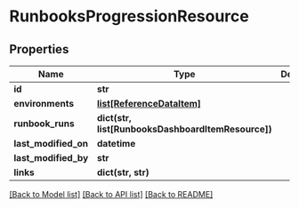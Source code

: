 # RunbooksProgressionResource

## Properties
Name | Type | Description | Notes
------------ | ------------- | ------------- | -------------
**id** | **str** |  | [optional] 
**environments** | [**list[ReferenceDataItem]**](ReferenceDataItem.md) |  | [optional] 
**runbook_runs** | **dict(str, list[RunbooksDashboardItemResource])** |  | [optional] 
**last_modified_on** | **datetime** |  | [optional] 
**last_modified_by** | **str** |  | [optional] 
**links** | **dict(str, str)** |  | [optional] 

[[Back to Model list]](../README.md#documentation-for-models) [[Back to API list]](../README.md#documentation-for-api-endpoints) [[Back to README]](../README.md)

